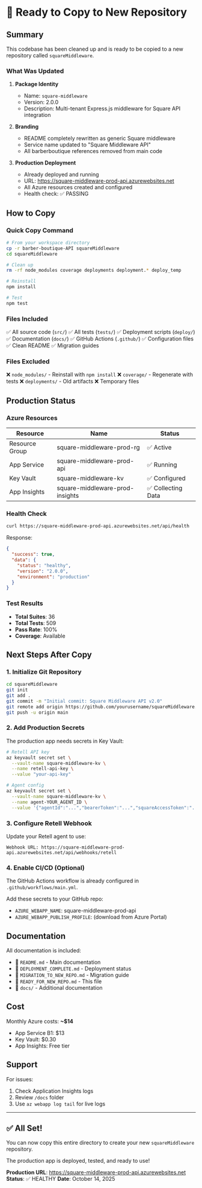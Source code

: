 # 🎉 Ready to Copy to New Repository

## Summary

This codebase has been cleaned up and is ready to be copied to a new repository called `squareMiddleware`.

### What Was Updated

1. **Package Identity**
   - Name: `square-middleware`
   - Version: 2.0.0
   - Description: Multi-tenant Express.js middleware for Square API integration

2. **Branding**
   - README completely rewritten as generic Square middleware
   - Service name updated to "Square Middleware API"
   - All barberboutique references removed from main code

3. **Production Deployment**
   - Already deployed and running
   - URL: https://square-middleware-prod-api.azurewebsites.net
   - All Azure resources created and configured
   - Health check: ✅ PASSING

## How to Copy

### Quick Copy Command

```bash
# From your workspace directory
cp -r barber-boutique-API squareMiddleware
cd squareMiddleware

# Clean up
rm -rf node_modules coverage deployments deployment.* deploy_temp

# Reinstall
npm install

# Test
npm test
```

### Files Included

✅ All source code (`src/`)
✅ All tests (`tests/`)
✅ Deployment scripts (`deploy/`)
✅ Documentation (`docs/`)
✅ GitHub Actions (`.github/`)
✅ Configuration files
✅ Clean README
✅ Migration guides

### Files Excluded

❌ `node_modules/` - Reinstall with `npm install`
❌ `coverage/` - Regenerate with tests
❌ `deployments/` - Old artifacts
❌ Temporary files

## Production Status

### Azure Resources

| Resource | Name | Status |
|----------|------|--------|
| Resource Group | square-middleware-prod-rg | ✅ Active |
| App Service | square-middleware-prod-api | ✅ Running |
| Key Vault | square-middleware-kv | ✅ Configured |
| App Insights | square-middleware-prod-insights | ✅ Collecting Data |

### Health Check

```bash
curl https://square-middleware-prod-api.azurewebsites.net/api/health
```

Response:
```json
{
  "success": true,
  "data": {
    "status": "healthy",
    "version": "2.0.0",
    "environment": "production"
  }
}
```

### Test Results

- **Total Suites**: 36
- **Total Tests**: 509
- **Pass Rate**: 100%
- **Coverage**: Available

## Next Steps After Copy

### 1. Initialize Git Repository

```bash
cd squareMiddleware
git init
git add .
git commit -m "Initial commit: Square Middleware API v2.0"
git remote add origin https://github.com/yourusername/squareMiddleware.git
git push -u origin main
```

### 2. Add Production Secrets

The production app needs secrets in Key Vault:

```bash
# Retell API key
az keyvault secret set \
  --vault-name square-middleware-kv \
  --name retell-api-key \
  --value "your-api-key"

# Agent config
az keyvault secret set \
  --vault-name square-middleware-kv \
  --name agent-YOUR_AGENT_ID \
  --value '{"agentId":"...","bearerToken":"...","squareAccessToken":"...","squareLocationId":"...","squareEnvironment":"production","timezone":"America/New_York"}'
```

### 3. Configure Retell Webhook

Update your Retell agent to use:
```
Webhook URL: https://square-middleware-prod-api.azurewebsites.net/api/webhooks/retell
```

### 4. Enable CI/CD (Optional)

The GitHub Actions workflow is already configured in `.github/workflows/main.yml`.

Add these secrets to your GitHub repo:
- `AZURE_WEBAPP_NAME`: square-middleware-prod-api
- `AZURE_WEBAPP_PUBLISH_PROFILE`: (download from Azure Portal)

## Documentation

All documentation is included:

- 📄 `README.md` - Main documentation
- 📄 `DEPLOYMENT_COMPLETE.md` - Deployment status
- 📄 `MIGRATION_TO_NEW_REPO.md` - Migration guide
- 📄 `READY_FOR_NEW_REPO.md` - This file
- 📁 `docs/` - Additional documentation

## Cost

Monthly Azure costs: **~$14**
- App Service B1: $13
- Key Vault: $0.30
- App Insights: Free tier

## Support

For issues:
1. Check Application Insights logs
2. Review `/docs` folder
3. Use `az webapp log tail` for live logs

---

## ✅ All Set!

You can now copy this entire directory to create your new `squareMiddleware` repository.

The production app is deployed, tested, and ready to use!

**Production URL**: https://square-middleware-prod-api.azurewebsites.net
**Status**: ✅ HEALTHY
**Date**: October 14, 2025
